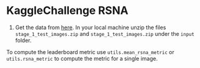 # KaggleChallenge RSNA

1. Get the data from [here](https://www.kaggle.com/c/rsna-pneumonia-detection-challenge/data). In your local machine unzip the files `stage_1_test_images.zip` and `stage_1_test_images.zip` under the `input` folder.


To compute the leaderboard metric use `utils.mean_rsna_metric` or `utils.rsna_metric` to compute the metric for a single image.